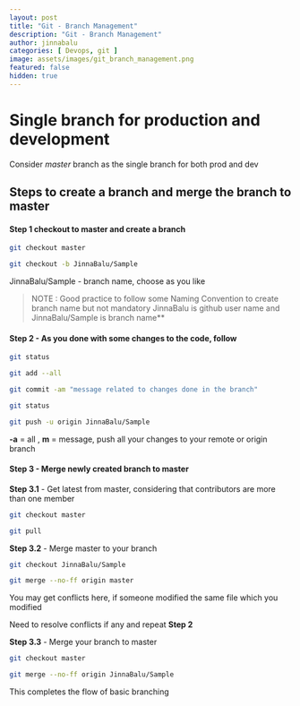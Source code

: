 ```yaml
---
layout: post
title: "Git - Branch Management"
description: "Git - Branch Management"
author: jinnabalu
categories: [ Devops, git ]
image: assets/images/git_branch_management.png
featured: false
hidden: true
---
```


# Single branch for production and development

Consider *master* branch as the single branch for both prod and dev

## Steps to create a branch and merge the branch to master

#### **Step 1** checkout to master and create a branch

```bash
git checkout master

git checkout -b JinnaBalu/Sample
```

JinnaBalu/Sample - branch name, choose as you like

> NOTE : Good practice to follow some Naming Convention to create branch name but not mandatory
> JinnaBalu is github user name and JinnaBalu/Sample is branch name**

#### **Step 2** -  As you done with some changes to the code, follow

```bash
git status

git add --all

git commit -am "message related to changes done in the branch"

git status

git push -u origin JinnaBalu/Sample
```

**-a** = all , **m** = message, push all your changes to your remote or origin branch

#### Step 3 - Merge newly created branch to master

**Step 3.1** - Get latest from master, considering that contributors are more than one member

```bash
git checkout master

git pull
```

**Step 3.2** - Merge master to your branch

```bash
git checkout JinnaBalu/Sample

git merge --no-ff origin master
```

You may get conflicts here, if someone modified the same file which you modified

Need to resolve conflicts if any and repeat **Step 2**

**Step 3.3** - Merge your branch to master

```bash
git checkout master

git merge --no-ff origin JinnaBalu/Sample
```

This completes the flow of basic branching